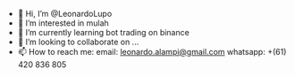 - 👋 Hi, I’m @LeonardoLupo
- 👀 I’m interested in mulah
- 🌱 I’m currently learning bot trading on binance
- 💞️ I’m looking to collaborate on ...
- 📫 How to reach me: email: leonardo.alampi@gmail.com 
                      whatsapp: +(61) 420 836 805

<!---
LeonardoLupo/LeonardoLupo is a ✨ special ✨ repository because its `README.md` (this file) appears on your GitHub profile.
You can click the Preview link to take a look at your changes.
--->
